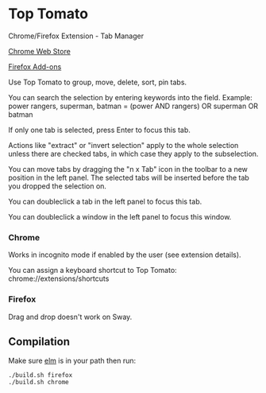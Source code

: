 # Top Tomato
Chrome/Firefox Extension - Tab Manager

[Chrome Web Store](https://chrome.google.com/webstore/detail/top-tomato/ncjlgbnopdeldjbdbcpgdepfifhpocip)

[Firefox Add-ons](https://addons.mozilla.org/en-US/firefox/addon/top-tomato/)


Use Top Tomato to group, move, delete, sort, pin tabs.

You can search the selection by entering keywords into the field.
Example: power rangers, superman, batman = (power AND rangers) OR superman OR batman

If only one tab is selected, press Enter to focus this tab.

Actions like "extract" or "invert selection" apply to the whole selection unless there are checked tabs, in which case they apply to the subselection.

You can move tabs by dragging the "n x Tab" icon in the toolbar to a new position in the left panel. The selected tabs will be inserted before the tab you dropped the selection on.

You can doubleclick a tab in the left panel to focus this tab.

You can doubleclick a window in the left panel to focus this window.


### Chrome

Works in incognito mode if enabled by the user (see extension details).

You can assign a keyboard shortcut to Top Tomato: chrome://extensions/shortcuts


### Firefox

Drag and drop doesn't work on Sway.


## Compilation

Make sure [elm](https://elm-lang.org/) is in your path then run:

```
./build.sh firefox
./build.sh chrome
```
